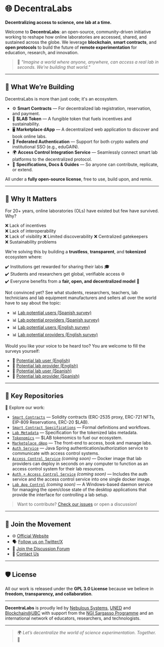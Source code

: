 # 🌐 DecentraLabs

**Decentralizing access to science, one lab at a time.**

Welcome to **DecentraLabs**: an open-source, community-driven initiative working to reshape how online laboratories are accessed, shared, and sustained across the globe. We leverage **blockchain**, **smart contracts**, and **open protocols** to build the future of **remote experimentation** for education, research, and innovation.

> 🧪 *"Imagine a world where anyone, anywhere, can access a real lab in seconds. We're building that world."*

---

## 🚀 What We’re Building

DecentraLabs is more than just code; it's an ecosystem.

- ⚙️ **Smart Contracts** — For decentralized lab registration, reservation, and payment.  
- 🧠 **$LAB Token** — A fungible token that fuels incentives and sustainability.  
- 🖥️ **Marketplace dApp** — A decentralized web application to discover and book online labs.  
- 🔐 **Federated Authentication** — Support for both crypto wallets *and* institutional SSO (e.g., eduGAIN).  
- 🌍 **Access Control Integration Service** — Seamlessly connect smart lab platforms to the decentralized protocol.  
- 📖 **Specifications, Docs & Guides** — So anyone can contribute, replicate, or extend.

All under a **fully open-source license**, free to use, build upon, and remix.

---

## 🌱 Why It Matters

For 20+ years, online laboratories (OLs) have existed but few have survived. Why?

❌ Lack of incentives  
❌ Lack of interoperability  
❌ Lack of visibility
❌ Limited discoverability
❌ Centralized gatekeepers  
❌ Sustainability problems  

We're solving this by building a **trustless**, **transparent**, and **tokenized** ecosystem where:

:heavy_check_mark: Institutions get rewarded for sharing their labs 🎓  
:heavy_check_mark: Students and researchers get global, verifiable access 🌐  
:heavy_check_mark: Everyone benefits from a **fair, open, and decentralized model** 🔁  

Not convinced yet? See what students, researchers, teachers, lab technicians and lab equipment manufacturers and sellers all over the world have to say about the topic:
- :bar_chart: [Lab potential users (Spanish survey)](https://forms.office.com/Pages/AnalysisPage.aspx?AnalyzerToken=VmwPliazQ0yeNAHJhWKkiaO4tiyCOfH6&id=SHBYtXCgrUO2VCCjHpstmUHZIu_Zj5VBpqmg_wZZ0-VUQlJRN1E2UDhDV1pRRllGTTg0TlZDSVU2Sy4u)
- :bar_chart: [Lab potential providers (Spanish survey)](https://forms.office.com/Pages/AnalysisPage.aspx?AnalyzerToken=0fhNRC6EaXN2oKncJuTTJWuLZPAizA6j&id=SHBYtXCgrUO2VCCjHpstmUHZIu_Zj5VBpqmg_wZZ0-VUMlZDNFZXWTJIVjVVUTVHVzNGRjE4Q0dRNC4u)
- :bar_chart: [Lab potential users (English survey)](https://forms.office.com/Pages/AnalysisPage.aspx?AnalyzerToken=7Glycz6QQZdiS6wl4UzQjiJeX8dQxUhn&id=SHBYtXCgrUO2VCCjHpstmUHZIu_Zj5VBpqmg_wZZ0-VUMUFVRkFDUkYySUlWVlJWRkpITEU4NjBUVy4u)
- :bar_chart: [Lab potential providers (English survey)](https://forms.office.com/Pages/AnalysisPage.aspx?AnalyzerToken=XYfdmbOFkF5n5Ll5ylVWB3AA5Fk5tRPg&id=SHBYtXCgrUO2VCCjHpstmUHZIu_Zj5VBpqmg_wZZ0-VUOEM3UUpNV1lYUzcyWEFXOUdRSkJHTzFOQy4u)

Would you like your voice to be heard too? You are welcome to fill the surveys yourself:
- :memo: [Potential lab user (English)](https://forms.office.com/e/Lmaa6haCsF)
- :memo: [Potential lab provider (English)](https://forms.office.com/e/4cuedTKrGK)
- :memo: [Potential lab user (Spanish)](https://forms.office.com/e/55krrX1cbz)
- :memo: [Potential lab provider (Spanish)](https://forms.office.com/e/6HYBsazuYm)

---

## 📂 Key Repositories

🔗 Explore our work:

- [`Smart Contracts`](https://github.com/DecentraLabsCom/Smart-Contracts) — Solidity contracts (ERC-2535 proxy, ERC-721 NFTs, EIP-809 Reservations, ERC-20 $LAB).  
- [`Smart Contract Specifications`](https://github.com/DecentraLabsCom/Smart-Contract-Specifications) — Formal definitions and workflows.
- [`Lab Metadata`](https://github.com/DecentraLabsCom/Lab-Metadata) — Specification for the tokenized labs metadata.
- [`Tokenomics`](https://github.com/DecentraLabsCom/Tokenomics) — $LAB tokenomics to fuel our ecosystem.  
- [`Marketplace dApp`](https://github.com/DecentraLabsCom/Marketplace) — The front-end to access, book and manage labs.  
- [`Auth Service`](https://github.com/DecentraLabsCom/auth-service) — Java Spring authentication/authorization service to communicate with access control systems.
- [`Access Control Service`](https://github.com/DecentraLabsCom/access-control-service) *(coming soon)* — Docker image that lab providers can deploy in seconds on any computer to function as an access control system for their lab resources.
- [`Auth + Access Control Service`](https://github.com/DecentraLabsCom/auth-access-control-service) *(coming soon)* — Includes the auth service and the access control service into one single docker image.
- [`Lab App Control`](https://github.com/DecentraLabsCom/lab-app-control) *(coming soon)* — A Windows-based daemon service for managing the open/close state of the desktop applications that provide the interface for controlling a lab setup.

> Want to contribute? [Check our issues](https://github.com/orgs/DecentraLabsCom/projects) or open a discussion!

---

## 🤝 Join the Movement

- 🌐 [Official Website](https://decentralabs.nebsyst.com)
- 🗣️ [Follow us on Twitter/X](https://twitter.com/DecentraLabsCom)  
- 💬 [Join the Discussion Forum](https://github.com/orgs/DecentraLabsCom/discussions)  
- 📨 [Contact Us](mailto:contact@nebsyst.com)

---

## 🛡 License

All our work is released under the **GPL 3.0 License** because we believe in **freedom, transparency, and collaboration**.

---

**DecentraLabs** is proudly led by [Nebulous Systems](https://nebsyst.com), [UNED](https://www.uned.es/) and [Blockchain@UBC](https://blockchain.ubc.ca/) with support from the [NGI Sargasso Programme](https://ngisargasso.eu/) and an international network of educators, researchers, and technologists.

---

> 🌍 *Let’s decentralize the world of science experimentation. Together.* 💫
